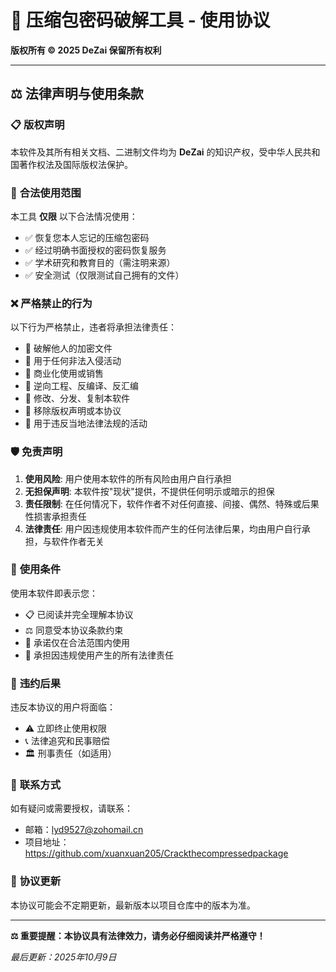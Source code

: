 # 🔐 压缩包密码破解工具 - 使用协议

**版权所有 © 2025 DeZai 保留所有权利**

---

## ⚖️ 法律声明与使用条款

### 📋 **版权声明**
本软件及其所有相关文档、二进制文件均为 **DeZai** 的知识产权，受中华人民共和国著作权法及国际版权法保护。

### 🎯 **合法使用范围**
本工具 **仅限** 以下合法情况使用：
- ✅ 恢复您本人忘记的压缩包密码
- ✅ 经过明确书面授权的密码恢复服务
- ✅ 学术研究和教育目的（需注明来源）
- ✅ 安全测试（仅限测试自己拥有的文件）

### ❌ **严格禁止的行为**
以下行为严格禁止，违者将承担法律责任：
- 🚫 破解他人的加密文件
- 🚫 用于任何非法入侵活动
- 🚫 商业化使用或销售
- 🚫 逆向工程、反编译、反汇编
- 🚫 修改、分发、复制本软件
- 🚫 移除版权声明或本协议
- 🚫 用于违反当地法律法规的活动

### 🛡️ **免责声明**
1. **使用风险**: 用户使用本软件的所有风险由用户自行承担
2. **无担保声明**: 本软件按"现状"提供，不提供任何明示或暗示的担保
3. **责任限制**: 在任何情况下，软件作者不对任何直接、间接、偶然、特殊或后果性损害承担责任
4. **法律责任**: 用户因违规使用本软件而产生的任何法律后果，均由用户自行承担，与软件作者无关

### 📝 **使用条件**
使用本软件即表示您：
- 📋 已阅读并完全理解本协议
- ⚖️ 同意受本协议条款约束
- 🤝 承诺仅在合法范围内使用
- 💼 承担因违规使用产生的所有法律责任

### 🚨 **违约后果**
违反本协议的用户将面临：
- ⚠️ 立即终止使用权限
- 📞 法律追究和民事赔偿
- 🏛️ 刑事责任（如适用）

### 📧 **联系方式**
如有疑问或需要授权，请联系：
- 邮箱：lyd9527@zohomail.cn
- 项目地址：https://github.com/xuanxuan205/Crackthecompressedpackage

### 📅 **协议更新**
本协议可能会不定期更新，最新版本以项目仓库中的版本为准。

---

**⚖️ 重要提醒：本协议具有法律效力，请务必仔细阅读并严格遵守！**

*最后更新：2025年10月9日*
